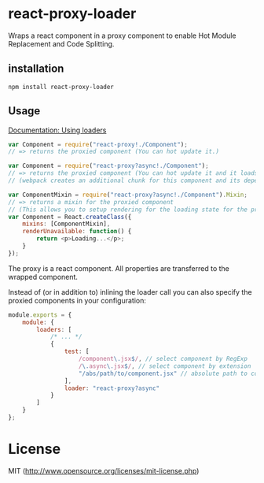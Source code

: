 # react-proxy-loader

Wraps a react component in a proxy component to enable Hot Module Replacement and Code Splitting.

## installation

`npm install react-proxy-loader`

## Usage

[Documentation: Using loaders](http://webpack.github.io/docs/using-loaders.html)

``` js
var Component = require("react-proxy!./Component");
// => returns the proxied component (You can hot update it.)

var Component = require("react-proxy?async!./Component");
// => returns the proxied component (You can hot update it and it loads on demand)
// (webpack creates an additional chunk for this component and its dependencies)

var ComponentMixin = require("react-proxy?async!./Component").Mixin;
// => returns a mixin for the proxied component
// (This allows you to setup rendering for the loading state for the proxy)
var Component = React.createClass({
	mixins: [ComponentMixin],
	renderUnavailable: function() {
		return <p>Loading...</p>;
	}
});
```

The proxy is a react component. All properties are transferred to the wrapped component.

Instead of (or in addition to) inlining the loader call you can also specify the proxied components in your configuration:

``` js
module.exports = {
	module: {
		loaders: [
			/* ... */
			{
				test: [
					/component\.jsx$/, // select component by RegExp
					/\.async\.jsx$/, // select component by extension
					"/abs/path/to/component.jsx" // absolute path to component
				],
				loader: "react-proxy?async"
			}
		]
	}
};
```

# License

MIT (http://www.opensource.org/licenses/mit-license.php)